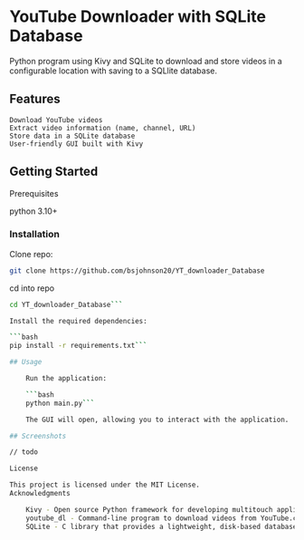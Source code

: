 # YouTube Downloader with SQLite Database

Python program using Kivy and SQLite to download and store videos in a configurable location with saving to a SQLlite database.

## Features
    Download YouTube videos
    Extract video information (name, channel, URL)
    Store data in a SQLite database
    User-friendly GUI built with Kivy

## Getting Started
Prerequisites

python 3.10+

### Installation

Clone repo:
```bash
git clone https://github.com/bsjohnson20/YT_downloader_Database
```

cd into repo
```bash
cd YT_downloader_Database```

Install the required dependencies:

```bash
pip install -r requirements.txt```

## Usage

    Run the application:

    ```bash
    python main.py```

    The GUI will open, allowing you to interact with the application.

## Screenshots

// todo

License

This project is licensed under the MIT License.
Acknowledgments

    Kivy - Open source Python framework for developing multitouch applications.
    youtube_dl - Command-line program to download videos from YouTube.com and other sites.
    SQLite - C library that provides a lightweight, disk-based database.
